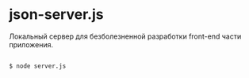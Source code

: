 # json-server.js

<p>Локальный сервер для безболезненной разработки front-end части приложения.<p/>

<pre>
<code>
$ node server.js
</code>
</pre>
